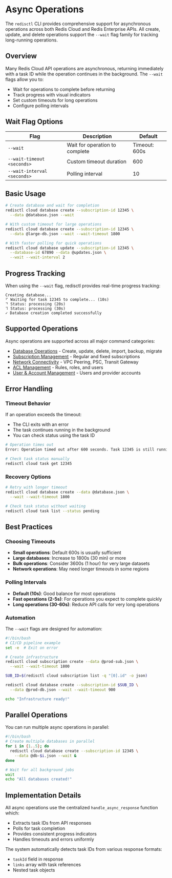 # Async Operations

The `redisctl` CLI provides comprehensive support for asynchronous operations across both Redis Cloud and Redis Enterprise APIs. All create, update, and delete operations support the `--wait` flag family for tracking long-running operations.

## Overview

Many Redis Cloud API operations are asynchronous, returning immediately with a task ID while the operation continues in the background. The `--wait` flags allow you to:

- Wait for operations to complete before returning
- Track progress with visual indicators
- Set custom timeouts for long operations
- Configure polling intervals

## Wait Flag Options

| Flag | Description | Default |
|------|-------------|---------|
| `--wait` | Wait for operation to complete | Timeout: 600s |
| `--wait-timeout <seconds>` | Custom timeout duration | 600 |
| `--wait-interval <seconds>` | Polling interval | 10 |

## Basic Usage

```bash
# Create database and wait for completion
redisctl cloud database create --subscription-id 12345 \
  --data @database.json --wait

# With custom timeout for large operations
redisctl cloud database create --subscription-id 12345 \
  --data @large-db.json --wait --wait-timeout 1800

# With faster polling for quick operations
redisctl cloud database update --subscription-id 12345 \
  --database-id 67890 --data @updates.json \
  --wait --wait-interval 2
```

## Progress Tracking

When using the `--wait` flag, redisctl provides real-time progress tracking:

```
Creating database...
⠋ Waiting for task 12345 to complete... (10s)
⠙ Status: processing (20s)
⠹ Status: processing (30s)
✓ Database creation completed successfully
```

## Supported Operations

Async operations are supported across all major command categories:

- [Database Operations](./database-operations.md) - Create, update, delete, import, backup, migrate
- [Subscription Management](./subscription-management.md) - Regular and fixed subscriptions
- [Network Connectivity](./network-connectivity.md) - VPC Peering, PSC, Transit Gateway
- [ACL Management](./acl-management.md) - Rules, roles, and users
- [User & Account Management](./user-management.md) - Users and provider accounts

## Error Handling

### Timeout Behavior

If an operation exceeds the timeout:
- The CLI exits with an error
- The task continues running in the background
- You can check status using the task ID

```bash
# Operation times out
Error: Operation timed out after 600 seconds. Task 12345 is still running.

# Check task status manually
redisctl cloud task get 12345
```

### Recovery Options

```bash
# Retry with longer timeout
redisctl cloud database create --data @database.json \
  --wait --wait-timeout 1800

# Check task status without waiting
redisctl cloud task list --status pending
```

## Best Practices

### Choosing Timeouts

- **Small operations**: Default 600s is usually sufficient
- **Large databases**: Increase to 1800s (30 min) or more
- **Bulk operations**: Consider 3600s (1 hour) for very large datasets
- **Network operations**: May need longer timeouts in some regions

### Polling Intervals

- **Default (10s)**: Good balance for most operations
- **Fast operations (2-5s)**: For operations you expect to complete quickly
- **Long operations (30-60s)**: Reduce API calls for very long operations

### Automation

The `--wait` flags are designed for automation:

```bash
#!/bin/bash
# CI/CD pipeline example
set -e  # Exit on error

# Create infrastructure
redisctl cloud subscription create --data @prod-sub.json \
  --wait --wait-timeout 1800

SUB_ID=$(redisctl cloud subscription list -q "[0].id" -o json)

redisctl cloud database create --subscription-id $SUB_ID \
  --data @prod-db.json --wait --wait-timeout 900

echo "Infrastructure ready!"
```

## Parallel Operations

You can run multiple async operations in parallel:

```bash
#!/bin/bash
# Create multiple databases in parallel
for i in {1..5}; do
  redisctl cloud database create --subscription-id 12345 \
    --data @db-$i.json --wait &
done

# Wait for all background jobs
wait
echo "All databases created!"
```

## Implementation Details

All async operations use the centralized `handle_async_response` function which:
- Extracts task IDs from API responses
- Polls for task completion
- Provides consistent progress indicators
- Handles timeouts and errors uniformly

The system automatically detects task IDs from various response formats:
- `taskId` field in response
- `links` array with task references
- Nested task objects